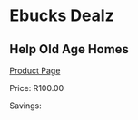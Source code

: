 
# Ebucks Dealz
## Help Old Age Homes
[Product Page](https://www.ebucks.com/web/shop/productSelected.do?prodId=1133143603&catId=365579701)

Price: R100.00

Savings: 


	